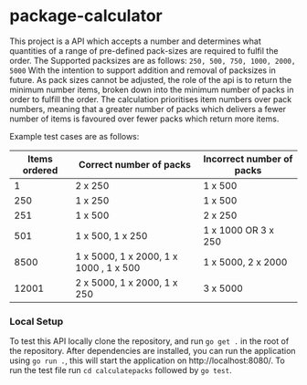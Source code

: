 # package-calculator

This project is a API which accepts a number and determines what quantities of a range of pre-defined pack-sizes are required to fulfil the order.
The Supported packsizes are as follows:
`250, 500, 750, 1000, 2000, 5000`
With the intention to support addition and removal of packsizes in future.
As pack sizes cannot be adjusted, the role of the api is to return the minimum number items, broken down into the minimum number of packs in order to fulfill the order.
The calculation prioritises item numbers over pack numbers, meaning that a greater number of packs which delivers a fewer number of items is favoured over fewer packs which return more items.

Example test cases are as follows:

| Items ordered | Correct number of packs                | Incorrect number of packs |
| ------------- | -------------------------------------- | ------------------------- |
| 1             | 2 x 250                                | 1 x 500                   |
| 250           | 1 x 250                                | 1 x 500                   |
| 251           | 1 x 500                                | 2 x 250                   |
| 501           | 1 x 500, 1 x 250                       | 1 x 1000 OR 3 x 250       |
| 8500          | 1 x 5000, 1 x 2000, 1 x 1000 , 1 x 500 | 1 x 5000, 2 x 2000        |
| 12001         | 2 x 5000, 1 x 2000, 1 x 250            | 3 x 5000                  |


### Local Setup

To test this API locally clone the repository, and run `go get .` in the root of the repository. After dependencies are installed, you can run the application using `go run .`, this will start the application on http://localhost:8080/. To run the test file run `cd calculatepacks` followed by `go test`.
